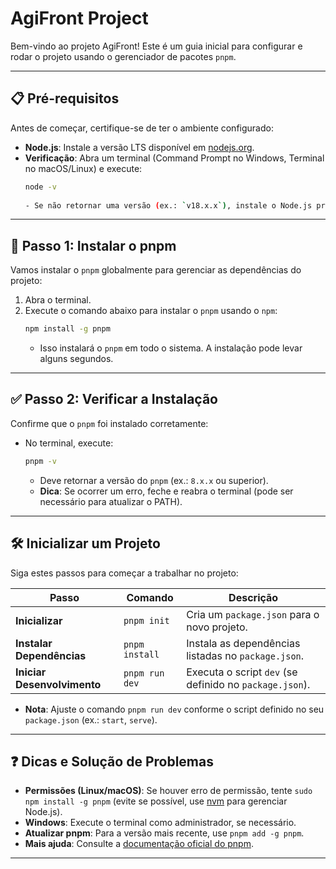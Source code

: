 

#  AgiFront Project

Bem-vindo ao projeto AgiFront! Este é um guia inicial para configurar e rodar o projeto usando o gerenciador de pacotes `pnpm`.

---

## 📋 Pré-requisitos

Antes de começar, certifique-se de ter o ambiente configurado:

- **Node.js**: Instale a versão LTS disponível em [nodejs.org](https://nodejs.org).  
- **Verificação**: Abra um terminal (Command Prompt no Windows, Terminal no macOS/Linux) e execute:
  ```bash
  node -v
 
  - Se não retornar uma versão (ex.: `v18.x.x`), instale o Node.js primeiro.

---

## 🎉 Passo 1: Instalar o pnpm

Vamos instalar o `pnpm` globalmente para gerenciar as dependências do projeto:

1. Abra o terminal.
2. Execute o comando abaixo para instalar o `pnpm` usando o `npm`:
   ```bash
   npm install -g pnpm
   ```
   - Isso instalará o `pnpm` em todo o sistema. A instalação pode levar alguns segundos.

---

## ✅ Passo 2: Verificar a Instalação

Confirme que o `pnpm` foi instalado corretamente:

- No terminal, execute:
  ```bash
  pnpm -v
  ```
  - Deve retornar a versão do `pnpm` (ex.: `8.x.x` ou superior).
  - **Dica**: Se ocorrer um erro, feche e reabra o terminal (pode ser necessário para atualizar o PATH).

---

## 🛠️ Inicializar um Projeto

Siga estes passos para começar a trabalhar no projeto:

| Passo                | Comando                  | Descrição                                      |
|----------------------|--------------------------|------------------------------------------------|
| **Inicializar**      | `pnpm init`              | Cria um `package.json` para o novo projeto.    |
| **Instalar Dependências** | `pnpm install`       | Instala as dependências listadas no `package.json`. |
| **Iniciar Desenvolvimento** | `pnpm run dev` | Executa o script `dev` (se definido no `package.json`). |

- **Nota**: Ajuste o comando `pnpm run dev` conforme o script definido no seu `package.json` (ex.: `start`, `serve`).

---

## ❓ Dicas e Solução de Problemas

- **Permissões (Linux/macOS)**: Se houver erro de permissão, tente `sudo npm install -g pnpm` (evite se possível, use [nvm](https://github.com/nvm-sh/nvm) para gerenciar Node.js).
- **Windows**: Execute o terminal como administrador, se necessário.
- **Atualizar pnpm**: Para a versão mais recente, use `pnpm add -g pnpm`.
- **Mais ajuda**: Consulte a [documentação oficial do pnpm](https://pnpm.io).

---

